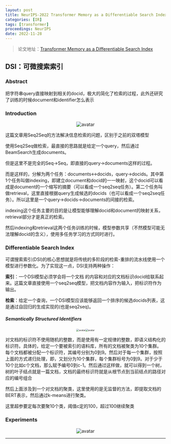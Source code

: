 ```yaml
---
layout: post
title: NeurIPS-2022 Transformer Memory as a Differentiable Search Index
categories: [IR]
tags: [transformer]
proceedings: NeurIPS
date: 2022-11-28
---
```


> 论文地址：[Transformer Memory as a Differentiable Search Index](https://openreview.net/pdf?id=Vu-B0clPfq)
>

## DSI：可微搜索索引

### Abstract

把字符串query直接映射到相关的docid，极大的简化了检索的过程，此外还研究了训练的时候document和identifier怎么表示

### Introduction

<div align="center" style="float:center"><img src="https://blog-img-1259433191.cos.ap-shanghai.myqcloud.com/DSI/fig1-tab1.png" alt="avatar" style="zoom:100%;" /></div>

这篇文章用Seq2Seq的方法解决信息检索的问题，区别于之前的双塔模型

使用Seq2Seq做检索，最直接的思路就是给定一个query，然后通过BeamSearch生成documents。

但是这里不是完全的Seq->Seq，即直接的query->documents这样的过程。

而是这样的，分解为两个任务：documents<->docids，query->docids。其中第1个任务叫做indexing，即建立document和docid的一一映射，这个docid可以看成是document的一个缩写的摘要（可以看成一个seq2seq任务）。第二个任务叫做retrieval，这里直接根据query生成候选的docids（也可以看成一个seq2seq任务）。所以这里是一个query->docids->documents的间接的检索。

indexing这个任务主要的目的是让模型能够理解docid和document的映射关系，retrieval部分才是真正的检索。

然后indexing和retrieval这两个任务训练的时候，模型参数共享（不然模型可能无法理解docid的含义），使用多任务学习的方式同时进行。

### Differentiable Search Index

可谓搜索索引(DSI)的核心思想就是将传统的多阶段的检索-重排的流水线使用一个模型进行参数化。为了实现这一点，DSI支持两种操作：

**索引**：一个DSI模型必须学会将一个文档 的内容和对应的文档标识docid给联系起来。这篇文章直接使用一个seq2seq模型，把文档内容作为输入，把标识符作为输出。

**检索**：给定一个查询，一个DSI模型应该能够返回一个排序的候选docids列表，这是通过自回归的生成实现的(也是seq2seq)。

##### Semantically Structured Identifiers

<div align="center" style="float:center"><img src="https://blog-img-1259433191.cos.ap-shanghai.myqcloud.com/DSI/fig2.png" alt="avatar" style="zoom:50%;" /><img src="https://blog-img-1259433191.cos.ap-shanghai.myqcloud.com/DSI/alg1.png" alt="avatar" style="zoom:50%;" /></div>

对文档的标识符不使用随机的整数，而是使用有一定规律的整数，即语义结构化的标识符。具体的，给定一个要被索引的语料库，所有的文档被聚类为10个集群。每个文档都被分配一个标识符，其编号分别为0到9。然后对于每一个集群，按照上面的方式递归处理，即，又划分为10个集群，每个集群标号为0到9。对于少于10个比如c个文档，那么赋予编号0到c-1。然后通过这样做，就可以得到一个树，树的叶子结点就是一篇文档，文档的最终标识符就是从根节点到当前结点的路径对应的编号组合

然后上面涉及到一个对文档的聚类，这里使用的是无监督的方法，即提取文档的BERT表示，然后通过k-means进行聚类。

这里超参要定每次要聚10个类，阈值c定的100，超过100继续聚类

### Experiments

<div align="center" style="float:center"><img src="https://blog-img-1259433191.cos.ap-shanghai.myqcloud.com/DSI/tab2-tab3.png" alt="avatar" style="zoom:100%;" /></div>

<HR align=left color=#987cb9 SIZE=1>